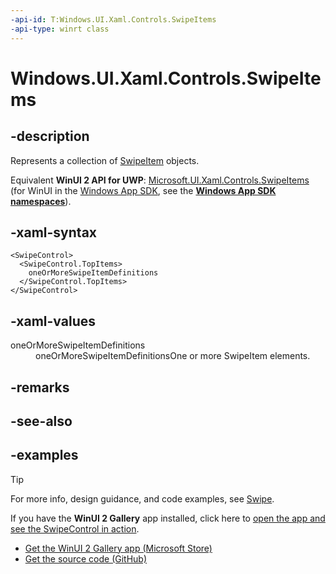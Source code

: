 ```yaml
---
-api-id: T:Windows.UI.Xaml.Controls.SwipeItems
-api-type: winrt class
---
```


<!-- Class syntax.
public class SwipeItems : DependencyObject, DependencyObject, IIterable<SwipeItem>, IVector<SwipeItem>
-->

# Windows.UI.Xaml.Controls.SwipeItems

## -description

Represents a collection of [SwipeItem](swipeitem.md) objects.

Equivalent **WinUI 2 API for UWP**: [Microsoft.UI.Xaml.Controls.SwipeItems](/windows/winui/api/microsoft.ui.xaml.controls.swipeitems) (for WinUI in the [Windows App SDK](/windows/apps/windows-app-sdk/), see the **[Windows App SDK namespaces](/windows/windows-app-sdk/api/winrt/)**).

## -xaml-syntax

```xaml
<SwipeControl>
  <SwipeControl.TopItems>
    oneOrMoreSwipeItemDefinitions
  </SwipeControl.TopItems>
</SwipeControl>
```

## -xaml-values

<dl><dt>oneOrMoreSwipeItemDefinitions</dt><dd>oneOrMoreSwipeItemDefinitionsOne or more SwipeItem elements.</dd>
</dl>

## -remarks

## -see-also

## -examples

> [!TIP]
> For more info, design guidance, and code examples, see [Swipe](/windows/uwp/design/controls-and-patterns/swipe).
>
> If you have the **WinUI 2 Gallery** app installed, click here to [open the app and see the SwipeControl in action](winui2gallery:/item/SwipeControl).
> + [Get the WinUI 2 Gallery app (Microsoft Store)](https://www.microsoft.com/store/productId/9MSVH128X2ZT)
> + [Get the source code (GitHub)](https://github.com/Microsoft/WinUI-Gallery)
